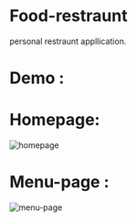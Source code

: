 # Food-restraunt
personal restraunt appllication.
# Demo :
  # Homepage:
  ![homepage](https://github.com/user-attachments/assets/733479ce-c863-4ec1-bcc2-32cf0e9cd686)
  # Menu-page :
  ![menu-page](https://github.com/user-attachments/assets/5d6d7596-ae5f-4faf-82c3-04305335872d)
  

